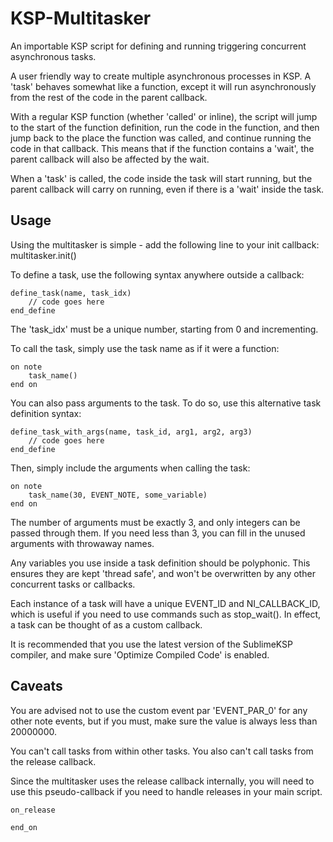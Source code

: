 # KSP-Multitasker
An importable KSP script for defining and running triggering concurrent asynchronous tasks. 

A user friendly way to create multiple asynchronous processes in KSP. A 'task' behaves somewhat like a function, except it will run asynchronously from the rest of the code in the parent callback. 

With a regular KSP function (whether 'called' or inline), the script will jump to the start of the function definition, run the code in the function, and then jump back to the place the function was called, and continue running the code in that callback. This means that if the function contains a 'wait', the parent callback will also be affected by the wait.

When a 'task' is called, the code inside the task will start running, but the parent callback will carry on running, even if there is a 'wait' inside the task.

## Usage

Using the multitasker is simple - add the following line to your init callback:
multitasker.init()

To define a task, use the following syntax anywhere outside a callback:

	define_task(name, task_idx)
		// code goes here
	end_define

The 'task_idx' must be a unique number, starting from 0 and incrementing.

To call the task, simply use the task name as if it were a function:

	on note
		task_name() 
	end on

You can also pass arguments to the task. To do so, use this alternative task definition syntax:

	define_task_with_args(name, task_id, arg1, arg2, arg3)
		// code goes here
	end_define

Then, simply include the arguments when calling the task:

	on note
		task_name(30, EVENT_NOTE, some_variable)
	end on

The number of arguments must be exactly 3, and only integers can be passed through them. If you need less than 3, you can fill in the unused arguments with throwaway names.

Any variables you use inside a task definition should be polyphonic. This ensures they are kept 'thread safe', and won't be overwritten by any other concurrent tasks or callbacks.

Each instance of a task will have a unique EVENT_ID and NI_CALLBACK_ID, which is useful if you need to use commands such as stop_wait(). In effect, a task can be thought of as a custom callback.

It is recommended that you use the latest version of the SublimeKSP compiler, and make sure 'Optimize Compiled Code' is enabled.


## Caveats
You are advised not to use the custom event par 'EVENT_PAR_0' for any other note events, but if you must, make sure the value is always less than 20000000.

You can't call tasks from within other tasks. You also can't call tasks from the release callback.

Since the multitasker uses the release callback internally, you will need to use this pseudo-callback if you need to handle releases in your main script. 

	on_release

	end_on
